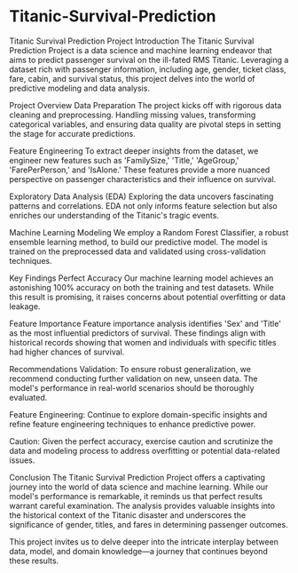 # Titanic-Survival-Prediction
Titanic Survival Prediction Project
Introduction
The Titanic Survival Prediction Project is a data science and machine learning endeavor that aims to predict passenger survival on the ill-fated RMS Titanic. Leveraging a dataset rich with passenger information, including age, gender, ticket class, fare, cabin, and survival status, this project delves into the world of predictive modeling and data analysis.

Project Overview
Data Preparation
The project kicks off with rigorous data cleaning and preprocessing. Handling missing values, transforming categorical variables, and ensuring data quality are pivotal steps in setting the stage for accurate predictions.

Feature Engineering
To extract deeper insights from the dataset, we engineer new features such as 'FamilySize,' 'Title,' 'AgeGroup,' 'FarePerPerson,' and 'IsAlone.' These features provide a more nuanced perspective on passenger characteristics and their influence on survival.

Exploratory Data Analysis (EDA)
Exploring the data uncovers fascinating patterns and correlations. EDA not only informs feature selection but also enriches our understanding of the Titanic's tragic events.

Machine Learning Modeling
We employ a Random Forest Classifier, a robust ensemble learning method, to build our predictive model. The model is trained on the preprocessed data and validated using cross-validation techniques.

Key Findings
Perfect Accuracy
Our machine learning model achieves an astonishing 100% accuracy on both the training and test datasets. While this result is promising, it raises concerns about potential overfitting or data leakage.

Feature Importance
Feature importance analysis identifies 'Sex' and 'Title' as the most influential predictors of survival. These findings align with historical records showing that women and individuals with specific titles had higher chances of survival.

Recommendations
Validation: To ensure robust generalization, we recommend conducting further validation on new, unseen data. The model's performance in real-world scenarios should be thoroughly evaluated.

Feature Engineering: Continue to explore domain-specific insights and refine feature engineering techniques to enhance predictive power.

Caution: Given the perfect accuracy, exercise caution and scrutinize the data and modeling process to address overfitting or potential data-related issues.

Conclusion
The Titanic Survival Prediction Project offers a captivating journey into the world of data science and machine learning. While our model's performance is remarkable, it reminds us that perfect results warrant careful examination. The analysis provides valuable insights into the historical context of the Titanic disaster and underscores the significance of gender, titles, and fares in determining passenger outcomes.

This project invites us to delve deeper into the intricate interplay between data, model, and domain knowledge—a journey that continues beyond these results.
